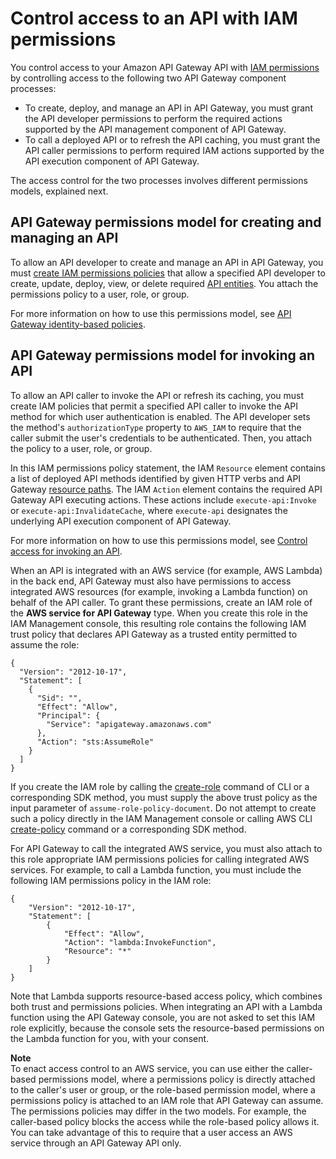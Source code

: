 # Control access to an API with IAM permissions<a name="permissions"></a>

 You control access to your Amazon API Gateway API with [IAM permissions](https://docs.aws.amazon.com/IAM/latest/UserGuide/access_permissions.html) by controlling access to the following two API Gateway component processes: 
+  To create, deploy, and manage an API in API Gateway, you must grant the API developer permissions to perform the required actions supported by the API management component of API Gateway\. 
+  To call a deployed API or to refresh the API caching, you must grant the API caller permissions to perform required IAM actions supported by the API execution component of API Gateway\. 

 The access control for the two processes involves different permissions models, explained next\.

## API Gateway permissions model for creating and managing an API<a name="api-gateway-control-access-iam-permissions-model-for-managing-api"></a>

 To allow an API developer to create and manage an API in API Gateway, you must [create IAM permissions policies](https://docs.aws.amazon.com/IAM/latest/UserGuide/access_policies_create.html) that allow a specified API developer to create, update, deploy, view, or delete required [API entities](https://docs.aws.amazon.com/apigateway/latest/api/API_Resource.html)\. You attach the permissions policy to a user, role, or group\. 

For more information on how to use this permissions model, see [API Gateway identity\-based policies](security_iam_service-with-iam.md#security_iam_service-with-iam-id-based-policies)\. 

## API Gateway permissions model for invoking an API<a name="api-gateway-control-access-iam-permissions-model-for-calling-api"></a>

To allow an API caller to invoke the API or refresh its caching, you must create IAM policies that permit a specified API caller to invoke the API method for which user authentication is enabled\. The API developer sets the method's `authorizationType` property to `AWS_IAM` to require that the caller submit the user's credentials to be authenticated\. Then, you attach the policy to a user, role, or group\. 

In this IAM permissions policy statement, the IAM `Resource` element contains a list of deployed API methods identified by given HTTP verbs and API Gateway [resource paths](https://docs.aws.amazon.com/apigateway/latest/api/API_Resource.html)\. The IAM `Action` element contains the required API Gateway API executing actions\. These actions include `execute-api:Invoke` or `execute-api:InvalidateCache`, where `execute-api` designates the underlying API execution component of API Gateway\. 

For more information on how to use this permissions model, see [ Control access for invoking an API](api-gateway-control-access-using-iam-policies-to-invoke-api.md)\. 

 When an API is integrated with an AWS service \(for example, AWS Lambda\) in the back end, API Gateway must also have permissions to access integrated AWS resources \(for example, invoking a Lambda function\) on behalf of the API caller\. To grant these permissions, create an IAM role of the **AWS service for API Gateway** type\. When you create this role in the IAM Management console, this resulting role contains the following IAM trust policy that declares API Gateway as a trusted entity permitted to assume the role: 

```
{
  "Version": "2012-10-17",
  "Statement": [
    {
      "Sid": "",
      "Effect": "Allow",
      "Principal": {
        "Service": "apigateway.amazonaws.com"
      },
      "Action": "sts:AssumeRole"
    }
  ]
}
```

If you create the IAM role by calling the [create\-role](https://docs.aws.amazon.com/cli/latest/reference/iam/create-role.html) command of CLI or a corresponding SDK method, you must supply the above trust policy as the input parameter of `assume-role-policy-document`\. Do not attempt to create such a policy directly in the IAM Management console or calling AWS CLI [create\-policy](https://docs.aws.amazon.com/cli/latest/reference/iam/create-policy.html) command or a corresponding SDK method\.

For API Gateway to call the integrated AWS service, you must also attach to this role appropriate IAM permissions policies for calling integrated AWS services\. For example, to call a Lambda function, you must include the following IAM permissions policy in the IAM role: 

```
{
    "Version": "2012-10-17",
    "Statement": [
        {
            "Effect": "Allow",
            "Action": "lambda:InvokeFunction",
            "Resource": "*"
        }
    ]
}
```

Note that Lambda supports resource\-based access policy, which combines both trust and permissions policies\. When integrating an API with a Lambda function using the API Gateway console, you are not asked to set this IAM role explicitly, because the console sets the resource\-based permissions on the Lambda function for you, with your consent\. 

**Note**  
 To enact access control to an AWS service, you can use either the caller\-based permissions model, where a permissions policy is directly attached to the caller's user or group, or the role\-based permission model, where a permissions policy is attached to an IAM role that API Gateway can assume\. The permissions policies may differ in the two models\. For example, the caller\-based policy blocks the access while the role\-based policy allows it\. You can take advantage of this to require that a user access an AWS service through an API Gateway API only\. 